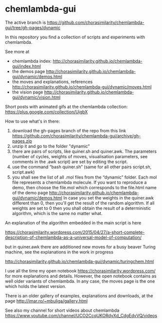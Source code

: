 chemlambda-gui
==============

The active branch is https://github.com/chorasimilarity/chemlambda-gui/tree/gh-pages/dynamic


In this repository you find a collection of scripts and experiments with chemlambda. 

See more at
- chemlambda index: http://chorasimilarity.github.io/chemlambda-gui/index.html
- the demos page http://chorasimilarity.github.io/chemlambda-gui/dynamic/demos.html
- the moves and explanations, references http://chorasimilarity.github.io/chemlambda-gui/dynamic/moves.html
- the vision page http://chorasimilarity.github.io/chemlambda-gui/dynamic/vision.html

Short posts with animated gifs at the chemlambda collection: https://plus.google.com/collection/UjgbX

How to use what's in there:

1. download the gh-pages branch of the repo from this link https://github.com/chorasimilarity/chemlambda-gui/archive/gh-pages.zip
2. unzip it and go to the folder "dynamic"
3. there are pairs of scripts, like quiner.sh and quiner.awk. The parameters (number of cycles, weights of moves, visualisation parameters, see comments in the .awk script) are set by editing the script. 
4. use the command “bash quiner.sh” (same for all other pairs script.sh, script.awk)
5. you shall see the list of all .mol files from the “dynamic” folder. Each mol file represents a chemlambda molecule. If you want to reproduce a demo, then choose the file.mol which corresponds to the file.html name of the demo page http://chorasimilarity.github.io/chemlambda-gui/dynamic/demos.html In case you set the weights in the quiner.awk different than 0, then you'll get the result of the random algorithm. If all weights are set to 0 then you shall obtain the result of a deterministic algorithm, which is the same no matter what.

An explanation of the algorithm embedded in the main script is here

https://chorasimilarity.wordpress.com/2015/04/27/a-short-complete-description-of-chemlambda-as-a-universal-model-of-computation/

but in quiner.awk there are additioned new moves for a busy beaver Turing machine, see the explanations in the work in progress

http://chorasimilarity.github.io/chemlambda-gui/dynamic/turingchem.html

I use all the time my open notebook https://chorasimilarity.wordpress.com/ for more explanations and details. However, the open notebook contains as well older variants of chemlambda. In any case, the moves page is the one which holds the latest version.

There is an older gallery of examples, explanations and downloads, at the page http://imar.ro/~mbuliga/gallery.html

See also my channel for short videos about chemlambda https://www.youtube.com/channel/UCO2CcqUKORdyXd_CdgEdvVQ/videos
